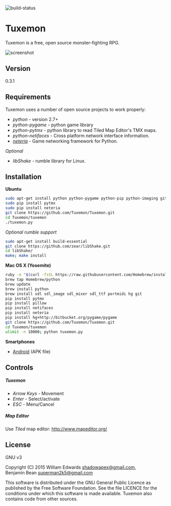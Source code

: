 ![build-status](https://travis-ci.org/Tuxemon/Tuxemon.svg?branch=master)

Tuxemon
=========

Tuxemon is a free, open source monster-fighting RPG.

![screenshot](http://www.tuxemon.org/images/featurette-01.png)

Version
----

0.3.1

Requirements
-----------

Tuxemon uses a number of open source projects to work properly:

* *python* - version 2.7+
* *python-pygame* - python game library
* *python-pytmx* - python library to read Tiled Map Editor's TMX maps.
* *python-netifaces* - Cross platform network interface information.
* *[neteria](https://github.com/ShadowBlip/Neteria)* - Game networking framework for Python.

*Optional*

* *libShake* - rumble library for Linux.

Installation
--------------

**Ubuntu**

```sh
sudo apt-get install python python-pygame python-pip python-imaging git python-netifaces
sudo pip install pytmx
sudo pip install neteria
git clone https://github.com/Tuxemon/Tuxemon.git
cd Tuxemon/tuxemon
./tuxemon.py
```

*Optional rumble support*

```sh
sudo apt-get install build-essential
git clone https://github.com/zear/libShake.git
cd libShake/
make; make install
```

**Mac OS X (Yosemite)**

```sh
ruby -e "$(curl -fsSL https://raw.githubusercontent.com/Homebrew/install/master/install)"
brew tap Homebrew/python
brew update
brew install python
brew install sdl sdl_image sdl_mixer sdl_ttf portmidi hg git
pip install pytmx
pip install pillow
pip install netifaces
pip install neteria
pip install hg+http://bitbucket.org/pygame/pygame
git clone https://github.com/Tuxemon/Tuxemon.git
cd Tuxemon/tuxemon
ulimit -n 10000; python tuxemon.py
```

**Smartphones**
* [Android](http://www.tuxemon.org/files/builds/tuxemon-unstable-latest.apk) (APK file)

Controls
--------------

##### Tuxemon
* *Arrow Keys* - Movement
* *Enter* - Select/activate
* *ESC* - Menu/Cancel

##### Map Editor

Use *Tiled* map editor: http://www.mapeditor.org/

License
----

GNU v3

Copyright (C) 2015 William Edwards <shadowapex@gmail.com>,  
Benjamin Bean <superman2k5@gmail.com>

This software is distributed under the GNU General Public Licence as published
by the Free Software Foundation.  See the file LICENCE for the conditions
under which this software is made available.  Tuxemon also contains code from
other sources.
